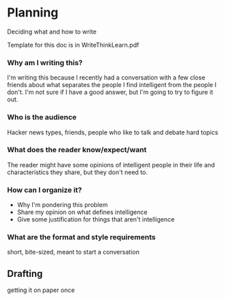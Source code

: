 # Planning

Deciding what and how to write

Template for this doc is in WriteThinkLearn.pdf

### Why am I writing this?

I'm writing this because I recently had a conversation with a few close friends about what separates the people I find
intelligent from the people I don't. I'm not sure if I have a good answer, but I'm going to try to figure it out.

### Who is the audience

Hacker news types, friends, people who like to talk and debate hard topics

### What does the reader know/expect/want

The reader might have some opinions of intelligent people in their life and characteristics they share, but they don't
need to.

### How can I organize it?

- Why I'm pondering this problem
- Share my opinion on what defines intelligence
- Give some justification for things that aren't intelligence

### What are the format and style requirements

short, bite-sized, meant to start a conversation

## Drafting

getting it on paper once

